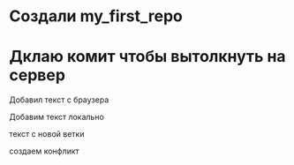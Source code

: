 ﻿# Создали my_first_repo

# Дклаю комит чтобы вытолкнуть на сервер

Добавил текст с браузера

Добавим текст локально

текст с новой ветки

создаем конфликт

